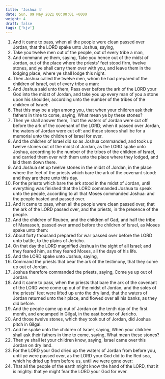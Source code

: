 ```yaml
---
title: 'Joshua 4'
date: Sun, 09 May 2021 00:00:01 +0000
weight: 4
draft: false
tags: ['kjv'] 
---
```


1. And it came to pass, when all the people were clean passed over Jordan, that the LORD spake unto Joshua, saying,
2. Take you twelve men out of the people, out of every tribe a man,
3. And command ye them, saying, Take you hence out of the midst of Jordan, out of the place where the priests' feet stood firm, twelve stones, and ye shall carry them over with you, and leave them in the lodging place, where ye shall lodge this night.
4. Then Joshua called the twelve men, whom he had prepared of the children of Israel, out of every tribe a man:
5. And Joshua said unto them, Pass over before the ark of the LORD your God into the midst of Jordan, and take you up every man of you a stone upon his shoulder, according unto the number of the tribes of the children of Israel:
6. That this may be a sign among you, that when your children ask their fathers in time to come, saying, What mean ye by these stones?
7. Then ye shall answer them, That the waters of Jordan were cut off before the ark of the covenant of the LORD; when it passed over Jordan, the waters of Jordan were cut off: and these stones shall be for a memorial unto the children of Israel for ever.
8. And the children of Israel did so as Joshua commanded, and took up twelve stones out of the midst of Jordan, as the LORD spake unto Joshua, according to the number of the tribes of the children of Israel, and carried them over with them unto the place where they lodged, and laid them down there.
9. And Joshua set up twelve stones in the midst of Jordan, in the place where the feet of the priests which bare the ark of the covenant stood: and they are there unto this day.
10. For the priests which bare the ark stood in the midst of Jordan, until everything was finished that the LORD commanded Joshua to speak unto the people, according to all that Moses commanded Joshua: and the people hasted and passed over.
11. And it came to pass, when all the people were clean passed over, that the ark of the LORD passed over, and the priests, in the presence of the people.
12. And the children of Reuben, and the children of Gad, and half the tribe of Manasseh, passed over armed before the children of Israel, as Moses spake unto them:
13. About forty thousand prepared for war passed over before the LORD unto battle, to the plains of Jericho.
14. On that day the LORD magnified Joshua in the sight of all Israel; and they feared him, as they feared Moses, all the days of his life.
15. And the LORD spake unto Joshua, saying,
16. Command the priests that bear the ark of the testimony, that they come up out of Jordan.
17. Joshua therefore commanded the priests, saying, Come ye up out of Jordan.
18. And it came to pass, when the priests that bare the ark of the covenant of the LORD were come up out of the midst of Jordan, and the soles of the priests' feet were lifted up unto the dry land, that the waters of Jordan returned unto their place, and flowed over all his banks, as they did before.
19. And the people came up out of Jordan on the tenth day of the first month, and encamped in Gilgal, in the east border of Jericho.
20. And those twelve stones, which they took out of Jordan, did Joshua pitch in Gilgal.
21. And he spake unto the children of Israel, saying, When your children shall ask their fathers in time to come, saying, What mean these stones?
22. Then ye shall let your children know, saying, Israel came over this Jordan on dry land.
23. For the LORD your God dried up the waters of Jordan from before you, until ye were passed over, as the LORD your God did to the Red sea, which he dried up from before us, until we were gone over:
24. That all the people of the earth might know the hand of the LORD, that it is mighty: that ye might fear the LORD your God for ever.
